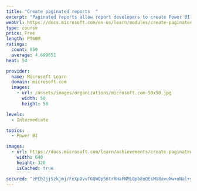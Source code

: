```yaml
---
title: "Create paginated reports  "
excerpt: "Paginated reports allow report developers to create Power BI artifacts that have tightly controlled rendering requirements. Paginated reports are ideal for creating sales invoices, receipts, purchase orders, and tabular data. This module will teach you how to create reports, add parameters, and work with tables and charts in paginated reports."
webUrl: https://docs.microsoft.com/en-us/learn/modules/create-paginated-reports-power-bi/
type: course
price: Free
length: PT60M
ratings:
  count: 859
  average: 4.699651
heat: 54

provider:
  name: Microsoft Learn
  domain: microsoft.com
  images:
    - url: /assets/images/organizations/microsoft.com-50x50.jpg
      width: 50
      height: 50

levels:
  - Intermediate

topics:
  - Power BI

images:
  - url: https://docs.microsoft.com/learn/achievements/create-paginated-reports-power-bi-social.png
    width: 640
    height: 320
    isCached: true

secured: "zPCb2jjSzkjmj/FeXpOvvTGQWQpS6trRHaFNMLQpb8oQEsMG8avuNw+oNal+y3G0nu577dKnqLaFnc4EVzigeUWrc/R0pRkmt59vLiMfmNM/+0ro/t19sW4OSmfSfNClFZxYlVRb9F+OsPw+ITHW9uGoyOJ2dEOuCVg+EUcMPP2UWEvrHu2Y/5EqBjdNqDijCwyV5z9OQc00kcWWDrFfCtv2wye8aJmoB8rkGWfebpzjz1p7s5rUP58EsI9gt2MWmSy6T9IhYtfjF8n477NYOT0P5EtoIwA7/NLurMmEm4StHfjEesuHmQR2IzTQMC8cxJqgIZC8IQStiTtvcvhAvqu0WeDmCDwKhFDfOHQj6hkLOFOdLeGffN/dLOBpam4rZNcEzqd402KU7hn0lLGoohMtVqkuNQRsFvju2ZeC2ZM=;yms1XrHmspd/PrJPUorCVg=="
---
```


